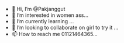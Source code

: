 - 👋 Hi, I’m @Pakjanggut
- 👀 I’m interested in women ass...
- 🌱 I’m currently learning ...
- 💞️ I’m looking to collaborate on girl to try it ...
- 📫 How to reach me 01121464365...

<!---
Pakjanggut/Pakjanggut is a ✨ special ✨ repository because its `README.md` (this file) appears on your GitHub profile.
You can click the Preview link to take a look at your changes.
--->
